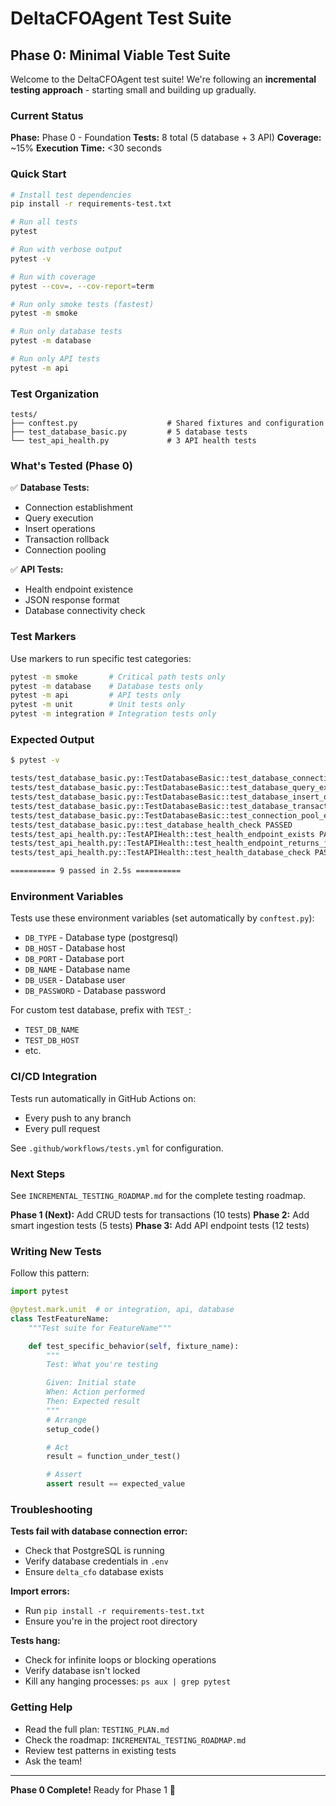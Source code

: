 # DeltaCFOAgent Test Suite

## Phase 0: Minimal Viable Test Suite

Welcome to the DeltaCFOAgent test suite! We're following an **incremental testing approach** - starting small and building up gradually.

### Current Status

**Phase:** Phase 0 - Foundation
**Tests:** 8 total (5 database + 3 API)
**Coverage:** ~15%
**Execution Time:** <30 seconds

### Quick Start

```bash
# Install test dependencies
pip install -r requirements-test.txt

# Run all tests
pytest

# Run with verbose output
pytest -v

# Run with coverage
pytest --cov=. --cov-report=term

# Run only smoke tests (fastest)
pytest -m smoke

# Run only database tests
pytest -m database

# Run only API tests
pytest -m api
```

### Test Organization

```
tests/
├── conftest.py                    # Shared fixtures and configuration
├── test_database_basic.py         # 5 database tests
└── test_api_health.py             # 3 API health tests
```

### What's Tested (Phase 0)

✅ **Database Tests:**
- Connection establishment
- Query execution
- Insert operations
- Transaction rollback
- Connection pooling

✅ **API Tests:**
- Health endpoint existence
- JSON response format
- Database connectivity check

### Test Markers

Use markers to run specific test categories:

```bash
pytest -m smoke       # Critical path tests only
pytest -m database    # Database tests only
pytest -m api         # API tests only
pytest -m unit        # Unit tests only
pytest -m integration # Integration tests only
```

### Expected Output

```bash
$ pytest -v

tests/test_database_basic.py::TestDatabaseBasic::test_database_connection PASSED
tests/test_database_basic.py::TestDatabaseBasic::test_database_query_execution PASSED
tests/test_database_basic.py::TestDatabaseBasic::test_database_insert_operation PASSED
tests/test_database_basic.py::TestDatabaseBasic::test_database_transaction_rollback PASSED
tests/test_database_basic.py::TestDatabaseBasic::test_connection_pool_exists PASSED
tests/test_database_basic.py::test_database_health_check PASSED
tests/test_api_health.py::TestAPIHealth::test_health_endpoint_exists PASSED
tests/test_api_health.py::TestAPIHealth::test_health_endpoint_returns_json PASSED
tests/test_api_health.py::TestAPIHealth::test_health_database_check PASSED

========== 9 passed in 2.5s ==========
```

### Environment Variables

Tests use these environment variables (set automatically by `conftest.py`):

- `DB_TYPE` - Database type (postgresql)
- `DB_HOST` - Database host
- `DB_PORT` - Database port
- `DB_NAME` - Database name
- `DB_USER` - Database user
- `DB_PASSWORD` - Database password

For custom test database, prefix with `TEST_`:
- `TEST_DB_NAME`
- `TEST_DB_HOST`
- etc.

### CI/CD Integration

Tests run automatically in GitHub Actions on:
- Every push to any branch
- Every pull request

See `.github/workflows/tests.yml` for configuration.

### Next Steps

See `INCREMENTAL_TESTING_ROADMAP.md` for the complete testing roadmap.

**Phase 1 (Next):** Add CRUD tests for transactions (10 tests)
**Phase 2:** Add smart ingestion tests (5 tests)
**Phase 3:** Add API endpoint tests (12 tests)

### Writing New Tests

Follow this pattern:

```python
import pytest

@pytest.mark.unit  # or integration, api, database
class TestFeatureName:
    """Test suite for FeatureName"""

    def test_specific_behavior(self, fixture_name):
        """
        Test: What you're testing

        Given: Initial state
        When: Action performed
        Then: Expected result
        """
        # Arrange
        setup_code()

        # Act
        result = function_under_test()

        # Assert
        assert result == expected_value
```

### Troubleshooting

**Tests fail with database connection error:**
- Check that PostgreSQL is running
- Verify database credentials in `.env`
- Ensure `delta_cfo` database exists

**Import errors:**
- Run `pip install -r requirements-test.txt`
- Ensure you're in the project root directory

**Tests hang:**
- Check for infinite loops or blocking operations
- Verify database isn't locked
- Kill any hanging processes: `ps aux | grep pytest`

### Getting Help

- Read the full plan: `TESTING_PLAN.md`
- Check the roadmap: `INCREMENTAL_TESTING_ROADMAP.md`
- Review test patterns in existing tests
- Ask the team!

---

**Phase 0 Complete!** Ready for Phase 1 🚀
